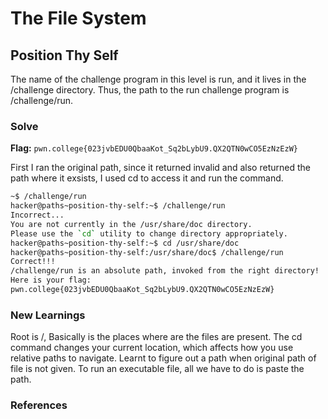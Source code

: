 # The File System

## Position Thy Self
 The name of the challenge program in this level is run, and it lives in the /challenge directory. Thus, the path to the run challenge program is /challenge/run.

### Solve
**Flag:** `pwn.college{023jvbEDU0QbaaKot_Sq2bLybU9.QX2QTN0wCO5EzNzEzW}`

First I ran the original path, since it returned invalid and also returned the path where it exsists, I used cd to access it and run the command.

```bash
~$ /challenge/run
hacker@paths~position-thy-self:~$ /challenge/run
Incorrect...
You are not currently in the /usr/share/doc directory.
Please use the `cd` utility to change directory appropriately.
hacker@paths~position-thy-self:~$ cd /usr/share/doc
hacker@paths~position-thy-self:/usr/share/doc$ /challenge/run
Correct!!!
/challenge/run is an absolute path, invoked from the right directory!
Here is your flag:
pwn.college{023jvbEDU0QbaaKot_Sq2bLybU9.QX2QTN0wCO5EzNzEzW}
```

### New Learnings
Root is /, Basically is the places where are the files are present. 
The cd command changes your current location, which affects how you use relative paths to navigate.
Learnt to figure out a path when original path of file is not given.
To run an executable file, all we have to do is paste the path.
### References 

